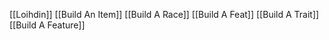 [[Loihdin]]
[[Build An Item]]
[[Build A Race]]
[[Build A Feat]]
[[Build A Trait]]
[[Build A Feature]]